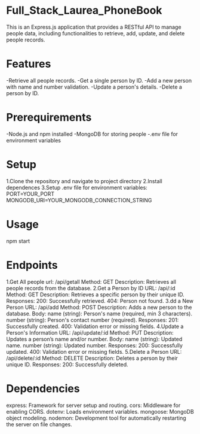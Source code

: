 # Full_Stack_Laurea_PhoneBook
This is an Express.js application that provides a RESTful API to manage people data, including functionalities to retrieve, add, update, and delete people records.
# Features
-Retrieve all people records.
-Get a single person by ID.
-Add a new person with name and number validation.
-Update a person's details.
-Delete a person by ID.
# Prerequirements
-Node.js and npm installed
-MongoDB for storing people
-.env file for environment variables
# Setup
1.Clone the repository and navigate to project directory
2.Install dependences
3.Setup .env file for environment variables:
PORT=YOUR_PORT
MONGODB_URI=YOUR_MONGODB_CONNECTION_STRING
# Usage
npm start
# Endpoints
1.Get All people
url: /api/getall
Method: GET
Description: Retrieves all people records from the database.
2.Get a Person by ID
URL: /api/:id
Method: GET
Description: Retrieves a specific person by their unique ID.
Responses:
200: Successfully retrieved.
404: Person not found.
3.dd a New Person
URL: /api/add
Method: POST
Description: Adds a new person to the database.
Body:
name (string): Person's name (required, min 3 characters).
number (string): Person's contact number (required).
Responses:
201: Successfully created.
400: Validation error or missing fields.
4.Update a Person's Information
URL: /api/update/:id
Method: PUT
Description: Updates a person’s name and/or number.
Body:
name (string): Updated name.
number (string): Updated number.
Responses:
200: Successfully updated.
400: Validation error or missing fields.
5.Delete a Person
URL: /api/delete/:id
Method: DELETE
Description: Deletes a person by their unique ID.
Responses:
200: Successfully deleted.
# Dependencies
express: Framework for server setup and routing.
cors: Middleware for enabling CORS.
dotenv: Loads environment variables.
mongoose: MongoDB object modeling.
nodemon: Development tool for automatically restarting the server on file changes.


